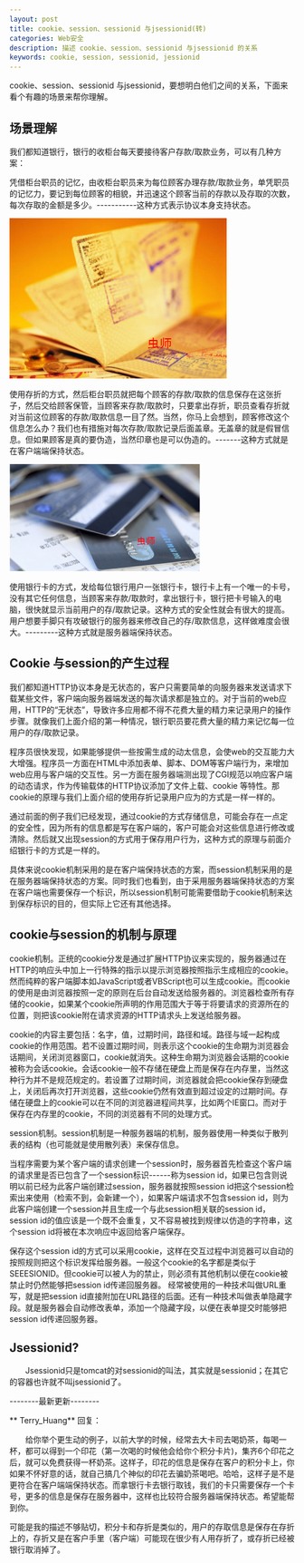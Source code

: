 ```yaml
---
layout: post
title: cookie、session、sessionid 与jsessionid(转)
categories: Web安全
description: 描述 cookie、session、sessionid 与jsessionid 的关系
keywords: cookie, session, sessionid, jessionid
---
```


cookie、session、sessionid 与jsessionid，要想明白他们之间的关系，下面来看个有趣的场景来帮你理解。

 

## 场景理解

我们都知道银行，银行的收柜台每天要接待客户存款/取款业务，可以有几种方案：

凭借柜台职员的记忆，由收柜台职员来为每位顾客办理存款/取款业务，单凭职员的记忆力，要记到每位顾客的相貌，并迅速这个顾客当前的存款以及存取的次数，每次存取的金额是多少。-----------这种方式表示协议本身支持状态。

![img](../images/posts/cookie&session/1024-gold.png)

使用存折的方式，然后柜台职员就把每个顾客的存款/取款的信息保存在这张折子，然后交给顾客保管，当顾客来存款/取款时，只要拿出存折，职员查看存折就对当前这位顾客的存款/取款信息一目了然。当然，你马上会想到，顾客修改这个信息怎么办？我们也有措施对每次存款/取款记录后面盖章。无盖章的就是假冒信息。但如果顾客是真的要伪造，当然印章也是可以伪造的。-------这种方式就是在客户端端保持状态。

![img](../images/posts/cookie&session/2012081323574756.png)

使用银行卡的方式，发给每位银行用户一张银行卡，银行卡上有一个唯一的卡号，没有其它任何信息，当顾客来存款/取款时，拿出银行卡，银行把卡号输入的电脑，很快就显示当前用户的存/取款记录。这种方式的安全性就会有很大的提高。用户想要手脚只有攻破银行的服务器来修改自己的存/取款信息，这样做难度会很大。---------这种方式就是服务器端保持状态。

 

## Cookie 与session的产生过程

 

我们都知道HTTP协议本身是无状态的，客户只需要简单的向服务器来发送请求下载某些文件，客户端向服务器端发送的每次请求都是独立的。对于当前的web应用，HTTP的“无状态”，导致许多应用都不得不花费大量的精力来记录用户的操作步骤。就像我们上面介绍的第一种情况，银行职员要花费大量的精力来记忆每一位用户的存/取款记录。

程序员很快发现，如果能够提供一些按需生成的动太信息，会使web的交互能力大大增强。程序员一方面在HTML中添加表单、脚本、DOM等客户端行为，来增加web应用与客户端的交互性。另一方面在服务器端测出现了CGI规范以响应客户端的动态请求，作为传输载体的HTTP协议添加了文件上载、cookie 等特性。那cookie的原理与我们上面介绍的使用存折记录用户应为的方式是一样一样的。

通过前面的例子我们已经发现，通过cookie的方式存储信息，可能会存在一点定的安全性，因为所有的信息都是写在客户端的，客户可能会对这些信息进行修改或清除。然后就又出现session的方式用于保存用户行为，这种方式的原理与前面介绍银行卡的方式是一样的。

具体来说cookie机制采用的是在客户端保持状态的方案，而session机制采用的是在服务器端保持状态的方案。同时我们也看到，由于采用服务器端保持状态的方案在客户端也需要保存一个标识，所以session机制可能需要借助于cookie机制来达到保存标识的目的，但实际上它还有其他选择。

 

## cookie与session的机制与原理                                                                 

cookie机制。正统的cookie分发是通过扩展HTTP协议来实现的，服务器通过在HTTP的响应头中加上一行特殊的指示以提示浏览器按照指示生成相应的cookie。然而纯粹的客户端脚本如JavaScript或者VBScript也可以生成cookie。而cookie的使用是由浏览器按照一定的原则在后台自动发送给服务器的。浏览器检查所有存储的cookie，如果某个cookie所声明的作用范围大于等于将要请求的资源所在的位置，则把该cookie附在请求资源的HTTP请求头上发送给服务器。

cookie的内容主要包括：名字，值，过期时间，路径和域。路径与域一起构成cookie的作用范围。若不设置过期时间，则表示这个cookie的生命期为浏览器会话期间，关闭浏览器窗口，cookie就消失。这种生命期为浏览器会话期的cookie被称为会话cookie。会话cookie一般不存储在硬盘上而是保存在内存里，当然这种行为并不是规范规定的。若设置了过期时间，浏览器就会把cookie保存到硬盘上，关闭后再次打开浏览器，这些cookie仍然有效直到超过设定的过期时间。存储在硬盘上的cookie可以在不同的浏览器进程间共享，比如两个IE窗口。而对于保存在内存里的cookie，不同的浏览器有不同的处理方式。 

session机制。session机制是一种服务器端的机制，服务器使用一种类似于散列表的结构（也可能就是使用散列表）来保存信息。 

当程序需要为某个客户端的请求创建一个session时，服务器首先检查这个客户端的请求里是否已包含了一个session标识------称为session id，如果已包含则说明以前已经为此客户端创建过session，服务器就按照session id把这个session检索出来使用（检索不到，会新建一个），如果客户端请求不包含session id，则为此客户端创建一个session并且生成一个与此session相关联的session id，session id的值应该是一个既不会重复，又不容易被找到规律以仿造的字符串，这个session id将被在本次响应中返回给客户端保存。

保存这个session id的方式可以采用cookie，这样在交互过程中浏览器可以自动的按照规则把这个标识发挥给服务器。一般这个cookie的名字都是类似于SEEESIONID。但cookie可以被人为的禁止，则必须有其他机制以便在cookie被禁止时仍然能够把session id传递回服务器。        经常被使用的一种技术叫做URL重写，就是把session id直接附加在URL路径的后面。还有一种技术叫做表单隐藏字段。就是服务器会自动修改表单，添加一个隐藏字段，以便在表单提交时能够把session id传递回服务器。

 

## Jsessionid?

　　Jsessionid只是tomcat的对sessionid的叫法，其实就是sessionid；在其它的容器也许就不叫jsessionid了。

--------最新更新--------

** Terry_Huang**  回复： 

　　给你举个更生动的例子，以前大学的时候，经常去大卡司去喝奶茶，每喝一杯，都可以得到一个印花（第一次喝的时候他会给你个积分卡片)，集齐6个印花之后，就可以免费获得一杯奶茶。这样子，印花的信息是保存在客户的积分卡上，你如果不怀好意的话，就自己搞几个神似的印花去骗奶茶喝吧。哈哈，这样子是不是更符合在客户端端保持状态。而拿银行卡去银行取钱，我们的卡只需要保存一个卡号，更多的信息是保存在服务器中，这样也比较符合服务器端保持状态。希望能帮到你。

​    可能是我的描述不够贴切，积分卡和存折是类似的，用户的存取信息是保存在存折上的，存折又是在客户手里（客户端）可能现在很少有人用存折了，或存折已经被银行取消掉了。